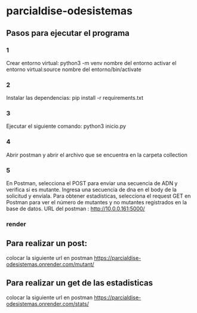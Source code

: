 # parcialdise-odesistemas
## Pasos para ejecutar el programa
### 1
Crear entorno virtual: python3 -m venv nombre del entorno
activar el entorno virtual:source nombre del entorno/bin/activate
### 2
Instalar las dependencias: pip install -r requirements.txt
### 3
Ejecutar el  siguiente comando: python3 inicio.py
### 4
Abrir postman y abrir el archivo que se encuentra en la carpeta collection
### 5
En Postman, selecciona el  POST para enviar una secuencia de ADN y verifica si es mutante. Ingresa una secuencia de dna en el body de la solicitud y envíala.
Para obtener estadísticas, selecciona el request GET en Postman para ver el número de mutantes y no mutantes registrados en la base de datos.
URL del postman : http://10.0.0.161:5000/
### render
## Para realizar un post:
colocar la siguiente url en postman 
https://parcialdise-odesistemas.onrender.com/mutant/
## Para realizar un get de las estadisticas 
colocar la siguiente url en postman
https://parcialdise-odesistemas.onrender.com/stats/